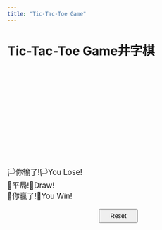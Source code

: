```yaml
---
title: "Tic-Tac-Toe Game"
---
```


<style>
    #game {
        display: grid;
        grid-template-columns: repeat(3, 60px);
        grid-template-rows: repeat(3, 60px);
        gap: 10px;
        margin-top: 24px;
    }
    .cell {
        background: var(--light-main);
        border: 2px solid var(--dark-secondary);
        font-size: 2.2em;
        font-weight: bold;
        color: var(--dark-secondary);
        display: flex;
        align-items: center;
        justify-content: center;
        height: 60px; width: 60px;
        cursor: pointer;
        transition: background 0.2s;
    }
    .cell:hover {
        background: var(--light-secondary);
    }
    #status {
        margin-top: 20px;
        font-size: 1.2em;
        min-height: 30px;
    }
    #reset {
        margin-top: 18px;
        padding: 6px 24px;
        font-size: 1em;    
    }
</style>

<h1><span class="eng">Tic-Tac-Toe Game</span><span class="chn">井字棋</span></h1>
<div id="game"></div>
<div id="status">
    <div id="computer-win"><span class="chn">🏳️你输了!</span><span class="eng">🏳️You Lose!</span></div>
    <div id="draw"><span class="chn">🤝平局!</span><span class="eng">🤝Draw!</span></div>
    <div id="player-win"><span class="chn">🏅️你赢了!</span><span class="eng">🏅️You Win!</span></div>
</div>
<div style="text-align:center"><button id="reset">Reset</button></div>

<script src="./main.js"></script>